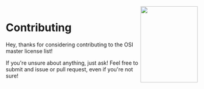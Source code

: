 <img align="right" width="150" height="200" src="https://opensource.org/files/OSIApproved.png">

Contributing
============

Hey, thanks for considering contributing to the OSI master license list!

If you're unsure about anything, just ask! Feel free to submit and issue
or pull request, even if you're not sure!
